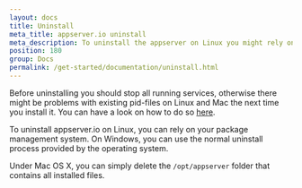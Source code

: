 ```yaml
---
layout: docs
title: Uninstall
meta_title: appserver.io uninstall
meta_description: To uninstall the appserver on Linux you might rely on your package management system. On Windows you can use the normal uninstall process.
position: 180
group: Docs
permalink: /get-started/documentation/uninstall.html
---
```


Before uninstalling you should stop all running services, otherwise there might
be problems with existing pid-files on Linux and Mac the next time you install it. You can 
have a look on how to do so [here](#start-and-stop-scripts).

To uninstall appserver.io on Linux, you can rely on your package management system. 
On Windows, you can use the normal uninstall process provided by the operating system.

Under Mac OS X, you can simply delete the `/opt/appserver` folder that contains all installed files.
